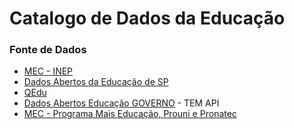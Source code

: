 # Catalogo de Dados da Educação


### Fonte de Dados
- [MEC - INEP](http://inep.gov.br/web/guest/microdados)
- [Dados Abertos da Educação de SP](https://dados.educacao.sp.gov.br/search/type/dataset)
- [QEdu](https://www.qedu.org.br/)
- [Dados Abertos Educação GOVERNO](http://educacao.dadosabertosbr.com/escolas/estatisticas) -  TEM API
- [MEC - Programa Mais Educação, Prouni e Pronatec](http://dadosabertos.mec.gov.br)
